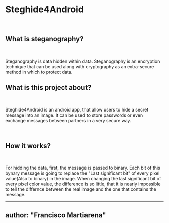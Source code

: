 # Steghide4Android

<br/>

## What is steganography?

<br/>

Steganography is data hidden within data.
Steganography is an encryption technique that can be used along with cryptography as an extra-secure method in which to protect data.

## What is this project about?

<br/>

Steghide4Android is an android app, that allow users to hide a secret message into an image. It can be used to store passwords or even exchange messages between partners in a very secure way.

<br/>

## How it works?

<br/>

For hidding the data, first, the message is passed to binary. Each bit of this bynary message is going to replace the "Last significant bit" of every pixel value(Also to binary) in the image. When changing the last significant bit of every pixel color value, the difference is so little, that it is nearly impossible to tell the differnce between the real image and the one that contains the message.

---
author: "Francisco Martiarena"
---

